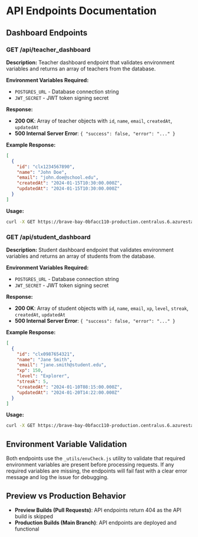 # API Endpoints Documentation

## Dashboard Endpoints

### GET /api/teacher_dashboard

**Description:** Teacher dashboard endpoint that validates environment variables and returns an array of teachers from the database.

**Environment Variables Required:**

- `POSTGRES_URL` - Database connection string
- `JWT_SECRET` - JWT token signing secret

**Response:**

- **200 OK**: Array of teacher objects with `id`, `name`, `email`, `createdAt`, `updatedAt`
- **500 Internal Server Error**: `{ "success": false, "error": "..." }`

**Example Response:**

```json
[
  {
    "id": "clx1234567890",
    "name": "John Doe",
    "email": "john.doe@school.edu",
    "createdAt": "2024-01-15T10:30:00.000Z",
    "updatedAt": "2024-01-15T10:30:00.000Z"
  }
]
```

**Usage:**

```bash
curl -X GET https://brave-bay-0bfacc110-production.centralus.6.azurestaticapps.net/api/teacher_dashboard
```

### GET /api/student_dashboard

**Description:** Student dashboard endpoint that validates environment variables and returns an array of students from the database.

**Environment Variables Required:**

- `POSTGRES_URL` - Database connection string
- `JWT_SECRET` - JWT token signing secret

**Response:**

- **200 OK**: Array of student objects with `id`, `name`, `email`, `xp`, `level`, `streak`, `createdAt`, `updatedAt`
- **500 Internal Server Error**: `{ "success": false, "error": "..." }`

**Example Response:**

```json
[
  {
    "id": "clx0987654321",
    "name": "Jane Smith",
    "email": "jane.smith@student.edu",
    "xp": 150,
    "level": "Explorer",
    "streak": 5,
    "createdAt": "2024-01-10T08:15:00.000Z",
    "updatedAt": "2024-01-20T14:22:00.000Z"
  }
]
```

**Usage:**

```bash
curl -X GET https://brave-bay-0bfacc110-production.centralus.6.azurestaticapps.net/api/student_dashboard
```

## Environment Variable Validation

Both endpoints use the `_utils/envCheck.js` utility to validate that required environment variables are present before processing requests. If any required variables are missing, the endpoints will fail fast with a clear error message and log the issue for debugging.

## Preview vs Production Behavior

- **Preview Builds (Pull Requests)**: API endpoints return 404 as the API build is skipped
- **Production Builds (Main Branch)**: API endpoints are deployed and functional
